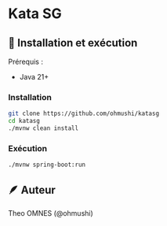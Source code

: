 # Kata SG

## 🔧 Installation et exécution

Prérequis : 
* Java 21+

###  Installation
```bash
git clone https://github.com/ohmushi/katasg
cd katasg
./mvnw clean install
```

### Exécution

```bash
./mvnw spring-boot:run
```

## 🪶 Auteur

Theo OMNES (@ohmushi)